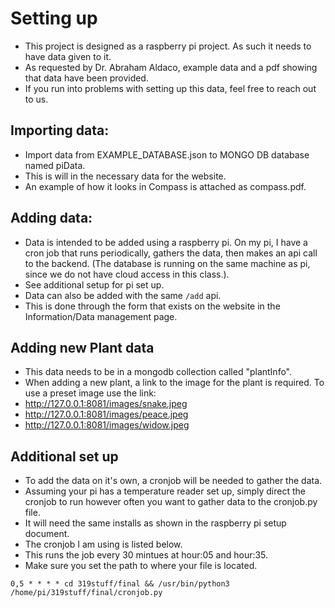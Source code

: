 # Setting up
- This project is designed as a raspberry pi project. As such it needs to have data given to it.
- As requested by Dr. Abraham Aldaco, example data and a pdf showing that data have been provided.
- If you run into problems with setting up this data, feel free to reach out to us. 


## Importing data:
- Import data from EXAMPLE_DATABASE.json to MONGO DB database named piData.
- This is will in the necessary data for the website. 
- An example of how it looks in Compass is attached as compass.pdf.


## Adding data: 
- Data is intended to be added using a raspberry pi. On my pi, I have a cron job that runs periodically, gathers the data,
then makes an api call to the backend. (The database is running on the same machine as pi, since we do not have
cloud access in this class.).
- See additional setup for pi set up.
- Data can also be added with the same `/add` api.
- This is done through the form that exists on the website in the Information/Data management page.

## Adding new Plant data
- This data needs to be in a mongodb collection called "plantInfo".
- When adding a new plant, a link to the image for the plant is required. To use a preset image use the link:
- http://127.0.0.1:8081/images/snake.jpeg
- http://127.0.0.1:8081/images/peace.jpeg
- http://127.0.0.1:8081/images/widow.jpeg

## Additional set up
- To add the data on it's own, a cronjob will be needed to gather the data. 
- Assuming your pi has a temperature reader set up, simply direct the cronjob to run however often you want to gather data to the cronjob.py file.
- It will need the same installs as shown in the raspberry pi setup document.
- The cronjob I am using is listed below.
- This runs the job every 30 mintues at hour:05 and hour:35.
- Make sure you set the path to where your file is located.

```cron
0,5 * * * * cd 319stuff/final && /usr/bin/python3 /home/pi/319stuff/final/cronjob.py

```
